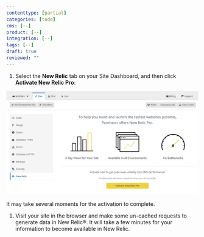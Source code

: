 ```yaml
---
contenttype: [partial]
categories: [todo]
cms: [--]
product: [--]
integration: [--]
tags: [--]
draft: true
reviewed: ""
---
```


1. Select the <i className="fa fa-eye"></i> **New Relic** tab on your Site Dashboard, and then click **Activate New Relic Pro**:

  ![Screenshot of the Activate New Relic Pro button in the Site Dashboard, under the New Relic tab.](../../images/integrations/newrelic/activate-new-relic.png)

   It may take several moments for the activation to complete.

1. Visit your site in the browser and make some un-cached requests to generate data in New Relic&reg;. It will take a few minutes for your information to become available in New Relic.
